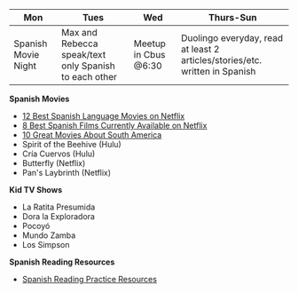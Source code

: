 Mon | Tues | Wed | Thurs-Sun |
---|---|---|---|
Spanish Movie Night|Max and Rebecca speak/text only Spanish to each other|Meetup in Cbus @6:30|Duolingo everyday, read at least 2 articles/stories/etc. written in Spanish


 **Spanish Movies**
* [12 Best Spanish Language Movies on Netflix](http://screenrant.com/best-spanish-language-movies-tv-series-stream-netflix/?view=all)
* [8 Best Spanish Films Currently Available on Netflix](http://www.fluentu.com/spanish/blog/spanish-movies-netflix/)
* [10 Great Movies About South America](http://www.atlasandboots.com/great-movies-about-south-america/)
* Spirit of the Beehive (Hulu)
* Cría Cuervos (Hulu)
* Butterfly (Netflix)
* Pan's Laybrinth (Netflix)

**Kid TV Shows**
* La Ratita Presumida
* Dora la Exploradora
* Pocoyó
* Mundo Zamba
* Los Simpson

**Spanish Reading Resources**
* [Spanish Reading Practice Resources](http://www.fluentin3months.com/spanish-reading-practice/)
